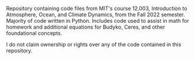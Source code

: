 Repository containing code files from MIT's course 12.003, Introduction to Atmosphere, Ocean, and Climate Dynamics, from the Fall 2022 semester. Majority of code written in Python. Includes code used to assist in math for homework and additional equations for Budyko, Ceres, and other foundational concepts.

I do not claim ownership or rights over any of the code contained in this repository.
